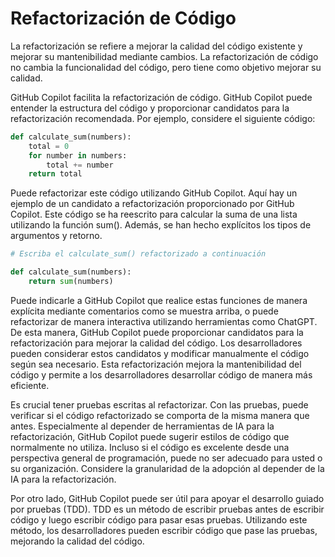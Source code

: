# Refactorización de Código

La refactorización se refiere a mejorar la calidad del código existente y mejorar su mantenibilidad mediante cambios. La refactorización de código no cambia la funcionalidad del código, pero tiene como objetivo mejorar su calidad.

GitHub Copilot facilita la refactorización de código.
GitHub Copilot puede entender la estructura del código y proporcionar candidatos para la refactorización recomendada. Por ejemplo, considere el siguiente código:

```py
def calculate_sum(numbers):
    total = 0
    for number in numbers:
        total += number
    return total
```

Puede refactorizar este código utilizando GitHub Copilot. Aquí hay un ejemplo de un candidato a refactorización proporcionado por GitHub Copilot.
Este código se ha reescrito para calcular la suma de una lista utilizando la función sum(). Además, se han hecho explícitos los tipos de argumentos y retorno.

```py
# Escriba el calculate_sum() refactorizado a continuación

def calculate_sum(numbers):
    return sum(numbers)
```

Puede indicarle a GitHub Copilot que realice estas funciones de manera explícita mediante comentarios como se muestra arriba, o puede refactorizar de manera interactiva utilizando herramientas como ChatGPT.
De esta manera, GitHub Copilot puede proporcionar candidatos para la refactorización para mejorar la calidad del código. Los desarrolladores pueden considerar estos candidatos y modificar manualmente el código según sea necesario. Esta refactorización mejora la mantenibilidad del código y permite a los desarrolladores desarrollar código de manera más eficiente.

Es crucial tener pruebas escritas al refactorizar.
Con las pruebas, puede verificar si el código refactorizado se comporta de la misma manera que antes.
Especialmente al depender de herramientas de IA para la refactorización, GitHub Copilot puede sugerir estilos de código que normalmente no utiliza.
Incluso si el código es excelente desde una perspectiva general de programación, puede no ser adecuado para usted o su organización.
Considere la granularidad de la adopción al depender de la IA para la refactorización.

Por otro lado, GitHub Copilot puede ser útil para apoyar el desarrollo guiado por pruebas (TDD).
TDD es un método de escribir pruebas antes de escribir código y luego escribir código para pasar esas pruebas.
Utilizando este método, los desarrolladores pueden escribir código que pase las pruebas, mejorando la calidad del código.
